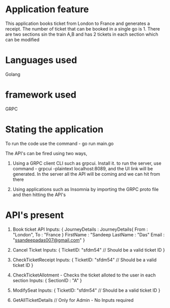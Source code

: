 # Application feature
This application books ticket from London to France and generates a receipt. 
The number of ticket that can be booked in a single go is 1. 
There are two sections sin the train A,B and has 2 tickets in each section which can be modified

# Languages used
Golang

# framework used
GRPC

# Stating the application
To run the code use the command  - go run main.go

The API's can be fired using two ways,
1. Using a GRPC client CLI such as grpcui. Install it. 
to run the server, use command - grpcui -plaintext localhost:8089, and the UI link will be generated. 
In the server all the API will be coming and we can hit from there 

2. Using applications such as Insomnia by importing the GRPC proto file and then hitting the API's

# API's present
1. Book ticket API
    Inputs:
        {
            JourneyDetails :  JourneyDetails{
                From : "London",
                To : "France
            }
            FirstName : "Sandeep
            LastName : "Das"
            Email : "ssandeepadas007@gmail.com"
        }

2. Cancel Ticket 
    Inputs:
        {
            TicketID: "sfdm54" // Should be a valid ticket ID
        }

3. CheckTicketReceipt
     Inputs:
        {
            TicketID: "sfdm54" // Should be a valid ticket ID
        }

4. CheckTicketAllotment - Checks the ticket alloted to the user in each section
    Inputs:
        {
            SectionID : "A"
        }

5. ModifySeat
    Inputs:
        {
             TicketID: "sfdm54" // Should be a valid ticket ID
        }

6. GetAllTicketDetails // Only for Admin    - No Inputs required
